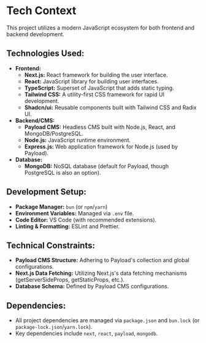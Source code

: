 # Tech Context

This project utilizes a modern JavaScript ecosystem for both frontend and backend development.

## Technologies Used:
- **Frontend:**
  - **Next.js:** React framework for building the user interface.
  - **React:** JavaScript library for building user interfaces.
  - **TypeScript:** Superset of JavaScript that adds static typing.
  - **Tailwind CSS:** A utility-first CSS framework for rapid UI development.
  - **Shadcn/ui:** Reusable components built with Tailwind CSS and Radix UI.
- **Backend/CMS:**
  - **Payload CMS:** Headless CMS built with Node.js, React, and MongoDB/PostgreSQL.
  - **Node.js:** JavaScript runtime environment.
  - **Express.js:** Web application framework for Node.js (used by Payload).
- **Database:**
  - **MongoDB:** NoSQL database (default for Payload, though PostgreSQL is also an option).

## Development Setup:
- **Package Manager:** `bun` (or `npm`/`yarn`)
- **Environment Variables:** Managed via `.env` file.
- **Code Editor:** VS Code (with recommended extensions).
- **Linting & Formatting:** ESLint and Prettier.

## Technical Constraints:
- **Payload CMS Structure:** Adhering to Payload's collection and global configurations.
- **Next.js Data Fetching:** Utilizing Next.js's data fetching mechanisms (getServerSideProps, getStaticProps, etc.).
- **Database Schema:** Defined by Payload CMS configurations.

## Dependencies:
- All project dependencies are managed via `package.json` and `bun.lock` (or `package-lock.json`/`yarn.lock`).
- Key dependencies include `next`, `react`, `payload`, `mongodb`.